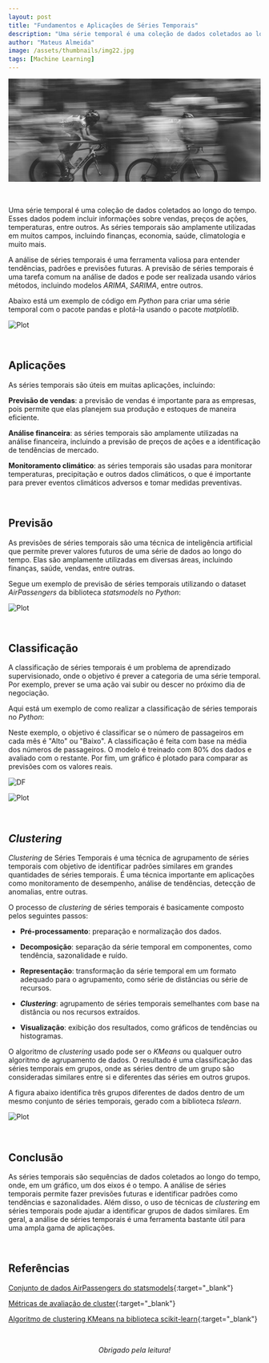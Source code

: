 ```yaml
---
layout: post
title: "Fundamentos e Aplicações de Séries Temporais"
description: "Uma série temporal é uma coleção de dados coletados ao longo do tempo. Esses dados podem incluir informações sobre vendas, preços de ações, temperaturas, entre outros..."
author: "Mateus Almeida"
image: /assets/thumbnails/img22.jpg
tags: [Machine Learning]
---
```


![Birds](/assets/thumbnails/img22.jpg)

&nbsp;

Uma série temporal é uma coleção de dados coletados ao longo do tempo. Esses dados podem incluir informações sobre vendas, preços de ações, temperaturas, entre outros. As séries temporais são amplamente utilizadas em muitos campos, incluindo finanças, economia, saúde, climatologia e muito mais.

A análise de séries temporais é uma ferramenta valiosa para entender tendências, padrões e previsões futuras. A previsão de séries temporais é uma tarefa comum na análise de dados e pode ser realizada usando vários métodos, incluindo modelos *ARIMA*, *SARIMA*, entre outros.

Abaixo está um exemplo de código em *Python* para criar uma série temporal com o pacote pandas e plotá-la usando o pacote *matplotlib*.

<script src="https://gist.github.com/imsouza/9bfc4a142616ae3f9828f8287249a020.js"></script>

![Plot](https://imgur.com/okQXOr6.png)

&nbsp;

## Aplicações

As séries temporais são úteis em muitas aplicações, incluindo:

**Previsão de vendas**: a previsão de vendas é importante para as empresas, pois permite que elas planejem sua produção e estoques de maneira eficiente.

**Análise financeira**: as séries temporais são amplamente utilizadas na análise financeira, incluindo a previsão de preços de ações e a identificação de tendências de mercado.

**Monitoramento climático**: as séries temporais são usadas para monitorar temperaturas, precipitação e outros dados climáticos, o que é importante para prever eventos climáticos adversos e tomar medidas preventivas.

&nbsp;

## Previsão

As previsões de séries temporais são uma técnica de inteligência artificial que permite prever valores futuros de uma série de dados ao longo do tempo. Elas são amplamente utilizadas em diversas áreas, incluindo finanças, saúde, vendas, entre outras.

Segue um exemplo de previsão de séries temporais utilizando o dataset *AirPassengers* da biblioteca *statsmodels* no *Python*:

<script src="https://gist.github.com/imsouza/0327ce38b23cb8148a5829c6e46de8e1.js"></script>

![Plot](https://imgur.com/CmaIYhU.png)

&nbsp;

## Classificação

A classificação de séries temporais é um problema de aprendizado supervisionado, onde o objetivo é prever a categoria de uma série temporal. Por exemplo, prever se uma ação vai subir ou descer no próximo dia de negociação.

Aqui está um exemplo de como realizar a classificação de séries temporais no *Python*:

<script src="https://gist.github.com/imsouza/b8fa62fbe383fb98c03f06a4d2b8a667.js"></script>

Neste exemplo, o objetivo é classificar se o número de passageiros em cada mês é "Alto" ou "Baixo". A classificação é feita com base na média dos números de passageiros. O modelo é treinado com 80% dos dados e avaliado com o restante. Por fim, um gráfico é plotado para comparar as previsões com os valores reais.

![DF](https://imgur.com/RImJTAk.png)

![Plot](https://imgur.com/IkUn6zF.png)

&nbsp;

## *Clustering*

*Clustering* de Séries Temporais é uma técnica de agrupamento de séries temporais com objetivo de identificar padrões similares em grandes quantidades de séries temporais. É uma técnica importante em aplicações como monitoramento de desempenho, análise de tendências, detecção de anomalias, entre outras.

O processo de *clustering* de séries temporais é basicamente composto pelos seguintes passos:

- **Pré-processamento**: preparação e normalização dos dados.

- **Decomposição**: separação da série temporal em componentes, como tendência, sazonalidade e ruído.

- **Representação**: transformação da série temporal em um formato adequado para o agrupamento, como série de distâncias ou série de recursos.

- ***Clustering***: agrupamento de séries temporais semelhantes com base na distância ou nos recursos extraídos.

- **Visualização**: exibição dos resultados, como gráficos de tendências ou histogramas.

O algoritmo de *clustering* usado pode ser o *KMeans* ou qualquer outro algoritmo de agrupamento de dados. O resultado é uma classificação das séries temporais em grupos, onde as séries dentro de um grupo são consideradas similares entre si e diferentes das séries em outros grupos.

A figura abaixo identifica três grupos diferentes de dados dentro de um mesmo conjunto de séries temporais, gerado com a biblioteca *tslearn*.

![Plot](https://imgur.com/2f7gvC7.png)

&nbsp;

## Conclusão

As séries temporais são sequências de dados coletados ao longo do tempo, onde, em um gráfico, um dos eixos é o tempo. A análise de séries temporais permite fazer previsões futuras e identificar padrões como tendências e sazonalidades. Além disso, o uso de técnicas de *clustering* em séries temporais pode ajudar a identificar grupos de dados similares. Em geral, a análise de séries temporais é uma ferramenta bastante útil para uma ampla gama de aplicações.

&nbsp;

## Referências

[Conjunto de dados AirPassengers do statsmodels]( https://www.statsmodels.org/stable/datasets/generated/fair.html){:target="_blank"}

[Métricas de avaliação de cluster](https://scikit-learn.org/stable/modules/clustering.html#clustering-performance-evaluation){:target="_blank"}

[Algoritmo de clustering KMeans na biblioteca scikit-learn](https://scikit-learn.org/stable/modules/generated/sklearn.cluster.KMeans.html){:target="_blank"}


<br><center><i>Obrigado pela leitura!</i></center>
